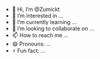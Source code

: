 - 👋 Hi, I’m @Zumickt
- 👀 I’m interested in ...
- 🌱 I’m currently learning ...
- 💞️ I’m looking to collaborate on ...
- 📫 How to reach me ...
- 😄 Pronouns: ...
- ⚡ Fun fact: ...

<!---
Zumickt/Zumickt is a ✨ special ✨ repository because its `README.md` (this file) appears on your GitHub profile.
You can click the Preview link to take a look at your changes.
--->
